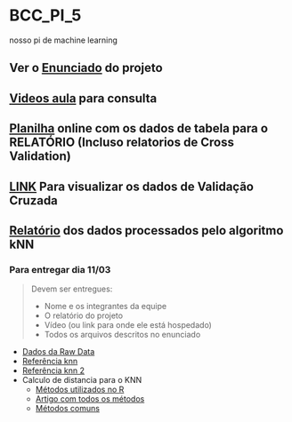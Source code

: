 # BCC_PI_5
nosso pi de machine learning

## Ver o [Enunciado](https://docs.google.com/document/d/1KMhviI2vlMpBUwwVYIJ7xQVnJfs1S8F1BxdusB5R8Zw/edit#heading=h.3zuzercjv3zu) do projeto

## [Videos aula](https://www.youtube.com/playlist?list=PLbbFJ2MmYjeOcPXXvZkRj-ouaIboUX2mH) para consulta

## [Planilha](https://docs.google.com/spreadsheets/d/1wZaiO_AeL9jSK8vC1ECI-aGfr7l-37uKzIdM__cwAlI/edit?usp=sharing) online com os dados de tabela para o RELATÓRIO (Incluso relatorios de Cross Validation)

## [LINK](https://github.com/femoreti/BCC_PI_5/tree/master/Normalizer/Normalizer/PDF-Cross%20Validation) Para visualizar os dados de Validação Cruzada

## [Relatório](https://docs.google.com/document/d/105m8H7JdKH5iDZQW9n43j-WAvwfn_TA_WCCC6BRGKac/edit?usp=sharing) dos dados processados pelo algoritmo kNN

### Para entregar dia 11/03
> Devem ser entregues:
>
> - Nome e os integrantes da equipe
> - O relatório do projeto
> - Vídeo (ou link para onde ele está hospedado)
> - Todos os arquivos descritos no enunciado

- [Dados da Raw Data](https://github.com/femoreti/BCC_PI_5/blob/master/Normalizer/Normalizer/Raw%20Data/README.md)
- [Referência knn](https://machinelearningmastery.com/tutorial-to-implement-k-nearest-neighbors-in-python-from-scratch/)
- [Referência knn 2](http://dataaspirant.com/2016/12/27/k-nearest-neighbor-algorithm-implementaion-python-scratch/)
- Calculo de distancia para o KNN
  - [Métodos utilizados no R](https://www.rdocumentation.org/packages/stats/versions/3.4.3/topics/dist)
  - [Artigo com todos os métodos](https://pdfs.semanticscholar.org/5b73/53faf5b8b46d4aedd3976b88b9ff0b27c8eb.pdf)
  - [Métodos comuns](https://www.ncbi.nlm.nih.gov/pmc/articles/PMC4978658/)
